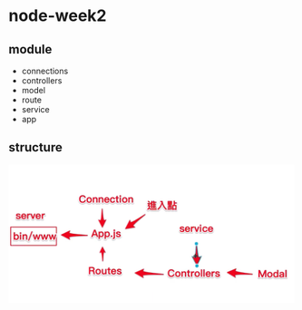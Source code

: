 # node-week2

## module

- connections
- controllers
- model
- route
- service
- app

## structure

![structure](assets/structure.png)
